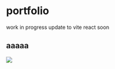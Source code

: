 # portfolio
work in progress update to vite react soon
## aaaaa


![](https://example.com/your-gif-url.gif)
